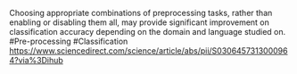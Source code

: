 Choosing appropriate combinations of preprocessing tasks, rather than enabling or disabling them all, may provide significant improvement on classification accuracy depending on the domain and language studied on.
#Pre-processing #Classification 
https://www.sciencedirect.com/science/article/abs/pii/S0306457313000964?via%3Dihub